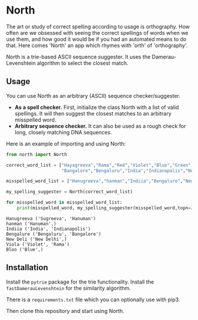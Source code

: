 # North

The art or study of correct spelling according to usage is orthography.
How often are we obsessed with seeing the correct spellings of words
when we use them, and how good it would be if you had an automated
means to do that.  Here comes 'North' an app which rhymes with 'orth'
of 'orthography'.

North is a trie-based ASCII sequence suggester.  It uses the Damerau-Levenshtein
algorithm to select the closest match.

## Usage

You can use North as an arbitrary (ASCII) sequence checker/suggester.

- **As a spell checker.**  First, initialize the class North 
with a list of valid spellings.  It will then suggest the closest matches
to an arbitrary misspelled word.
- **Arbitrary sequence checker.** It can also be used as a rough check for 
long, closely matching DNA sequences.

Here is an example of importing and using North:

```python
from north import North

correct_word_list = ["Hayagreeva","Rama","Red","Violet","Blue","Green","Hanuman","Sugreeva",
                     "Bangalore","Bengaluru","India","Indianapolis","New Delhi"]

misspelled_word_list = ["Hanugreeva","hanman","Indiia","Bengalure","New Deli","Viola","Bloo"]

my_spelling_suggester = North(correct_word_list)

for misspelled_word in misspelled_word_list:
    print(misspelled_word, my_spelling_suggester(misspelled_word,topn=2))
```

```
Hanugreeva ('Sugreeva', 'Hanuman')
hanman ('Hanuman',)
Indiia ('India', 'Indianapolis')
Bengalure ('Bengaluru', 'Bangalore')
New Deli ('New Delhi',)
Viola ('Violet', 'Rama')
Bloo ('Blue',)
```

## Installation

Install the `pytrie` package for the trie functionality.
Install the `fastDamerauLevenshtein` for the similarity algorithm.

There is a `requirements.txt` file which you can optionally use with pip3.


Then clone this repository and start using North.


